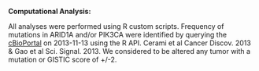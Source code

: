 **Computational Analysis:**
 
All analyses were performed using R custom scripts. Frequency of mutations in ARID1A and/or PIK3CA were identified by querying the [cBioPortal](http://www.cbioportal.org/public-portal/) on 2013-11-13 using the R API.  Cerami et al Cancer Discov. 2013 & Gao et al Sci. Signal. 2013. 
We considered to be altered any tumor with a mutation or GISTIC score of +/-2. 


